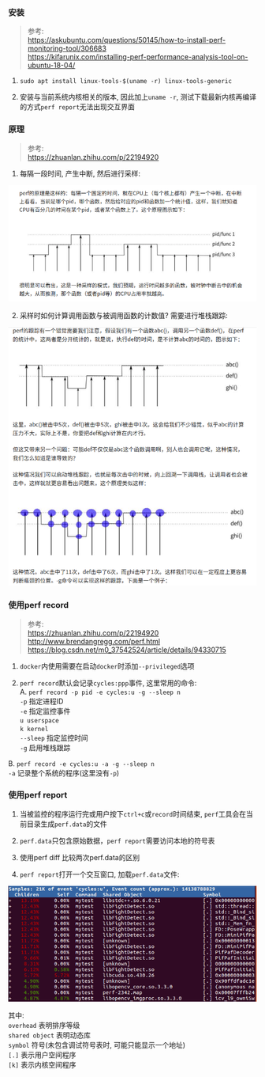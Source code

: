 ### 安装
>参考:<br>
https://askubuntu.com/questions/50145/how-to-install-perf-monitoring-tool/306683<br>
https://kifarunix.com/installing-perf-performance-analysis-tool-on-ubuntu-18-04/<br>

1. `sudo apt install linux-tools-$(uname -r) linux-tools-generic`<br>

2. 安装与当前系统内核相关的版本, 因此加上`uname -r`, 测试下载最新内核再编译的方式`perf report`无法出现交互界面<br>

### 原理
>参考:<br>
https://zhuanlan.zhihu.com/p/22194920<br>

1. 每隔一段时间, 产生中断, 然后进行采样:<br>
<img src="img/39.png" />

2. 采样时如何计算调用函数与被调用函数的计数值? 需要进行堆栈跟踪:<br>
<img src="img/40.png" />

### 使用perf record
>参考:<br>
https://zhuanlan.zhihu.com/p/22194920<br>
http://www.brendangregg.com/perf.html<br>
https://blog.csdn.net/m0_37542524/article/details/94330715<br>

1. `docker`内使用需要在启动`docker`时添加`--privileged`选项<br>

2. `perf record`默认会记录`cycles:ppp`事件, 这里常用的命令:<br>
A. `perf record -p pid -e cycles:u -g --sleep n`<br>
`-p` 指定进程ID<br>
`-e` 指定监控事件<br>
`u userspace`<br>
`k kernel`<br>
`--sleep` 指定监控时间<br>
`-g` 启用堆栈跟踪<br>

B. `perf record -e cycles:u -a -g --sleep n`<br>
`-a` 记录整个系统的程序(这里没有`-p`)<br>

### 使用perf report
1. 当被监控的程序运行完或用户按下`ctrl+c`或`record`时间结束, `perf`工具会在当前目录生成`perf.data`的文件<br>

2. `perf.data`只包含原始数据，`perf report`需要访问本地的符号表<br>

3. 使用perf diff 比较两次perf.data的区别

4. `perf report`打开一个交互窗口, 加载`perf.data`文件:
<img src="img/41.png" />

其中:<br>
`overhead` 表明排序等级<br>
`shared object` 表明动态库<br>
`symbol` 符号(未包含调试符号表时, 可能只能显示一个地址)<br>
`[.]` 表示用户空间程序<br>
`[k]` 表示内核空间程序<br>